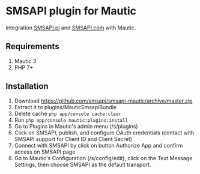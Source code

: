 # SMSAPI plugin for Mautic

Integration [SMSAPI.pl](https://www.smsapi.pl) and [SMSAPI.com](https://www.smsapi.com) with Mautic.

## Requirements

1. Mautic 3
2. PHP 7+

## Installation

1. Download https://github.com/smsapi/smsapi-mautic/archive/master.zip
2. Extract it to plugins/MauticSmsapiBundle
3. Delete  cache `php app/console cache:clear`
3. Run `php app/console mautic:plugins:install`
4. Go to Plugins in Mautic's admin menu (/s/plugins)
5. Click on SMSAPI, publish, and configure OAuth credentials (contact with SMSAPI support for Client ID and Client Secret)
6. Connect with SMSAPI by click on button Authorize App and confirm access on SMSAPI page 
7. Go to Mautic's Configuration (/s/config/edit), click on the Text Message Settings, then choose SMSAPI as the default transport.
